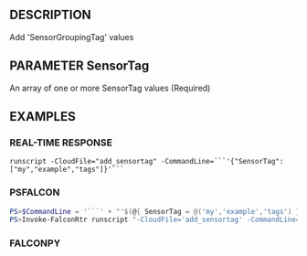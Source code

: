 ## DESCRIPTION
Add 'SensorGroupingTag' values

## PARAMETER SensorTag
An array of one or more SensorTag values (Required)

## EXAMPLES

### REAL-TIME RESPONSE
```
runscript -CloudFile="add_sensortag" -CommandLine=```'{"SensorTag":["my","example","tags"]}'```
```
### PSFALCON
```powershell
PS>$CommandLine = '```' + "'$(@{ SensorTag = @('my','example','tags') } | ConvertTo-Json -Compress)'" + '```'
PS>Invoke-FalconRtr runscript "-CloudFile='add_sensortag' -CommandLine=$CommandLine" -HostId <id>, <id>
```
### FALCONPY